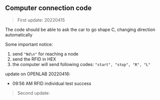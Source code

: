 ## Computer connection code

> First update: 20220415

The code should be able to ask the car to go shape C, changing direction automatically

Some important notice:

1. send `"Nd\n"` for reaching a node
2. send the RFID in HEX
3. the computer will send following codes: `"start", "stop", "R", "L"`

update on OPENLAB 20220416:
- 09:56 AM RFID individual test success
> Second update: 